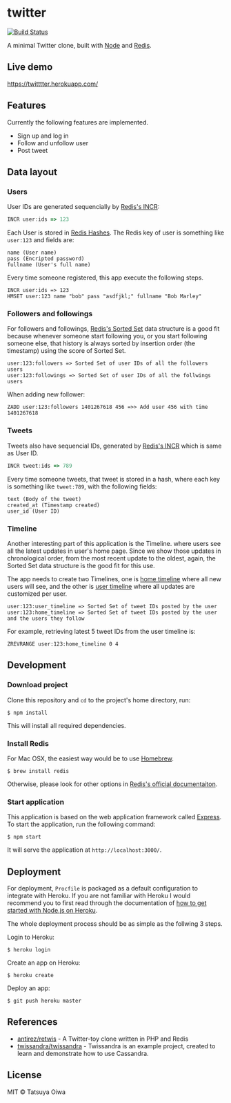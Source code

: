 # twitter

[![Build Status](https://travis-ci.org/tatsuyaoiw/twitter.svg?branch=master)](https://travis-ci.org/tatsuyaoiw/twitter)

A minimal Twitter clone, built with [Node][node] and [Redis][redis].

## Live demo

https://twitttter.herokuapp.com/

## Features

Currently the following features are implemented.

- Sign up and log in
- Follow and unfollow user
- Post tweet

## Data layout

### Users

User IDs are generated sequencially by [Redis's INCR](https://redis.io/commands/incr):

```js
INCR user:ids => 123
```

Each User is stored in [Redis Hashes](https://redis.io/topics/data-types). The Redis key of user is something like `user:123` and fields are:

```
name (User name)
pass (Encripted password)
fullname (User's full name)
```

Every time someone registered, this app execute the following steps.

```
INCR user:ids => 123
HMSET user:123 name "bob" pass "asdfjkl;" fullname "Bob Marley"
```

### Followers and followings

For followers and followings, [Redis's Sorted Set](https://redis.io/topics/data-types) data structure is a good fit because whenever someone start following you, or you start following someone else, that history is always sorted by insertion order (the timestamp) using the score of Sorted Set.

```
user:123:followers => Sorted Set of user IDs of all the followers users
user:123:followings => Sorted Set of user IDs of all the follwings users
```

When adding new follower:

```
ZADD user:123:followers 1401267618 456 =>> Add user 456 with time 1401267618
```

### Tweets

Tweets also have sequencial IDs, generated by [Redis's INCR](https://redis.io/commands/incr) which is same as User ID.

```js
INCR tweet:ids => 789
```

Every time someone tweets, that tweet is stored in a hash, where each key is something like `tweet:789`, with the following fields:

```
text (Body of the tweet)
created_at (Timestamp created)
user_id (User ID)
```

### Timeline

Another interesting part of this application is the Timeline. where users see all the latest updates in user's home page. Since we show those updates in chronological order, from the most recent update to the oldest, again, the Sorted Set data structure is the good fit for this use.

The app needs to create two Timelines, one is [home timeline](https://dev.twitter.com/rest/reference/get/statuses/home_timeline) where all new users will see, and the other is [user timeline](https://dev.twitter.com/rest/reference/get/statuses/user_timeline) where all updates are customized per user.

```
user:123:user_timeline => Sorted Set of tweet IDs posted by the user
user:123:home_timeline => Sorted Set of tweet IDs posted by the user and the users they follow
```

For example, retrieving latest 5 tweet IDs from the user timeline is:

```
ZREVRANGE user:123:home_timeline 0 4
```

## Development

### Download project

Clone this repository and `cd` to the project's home directory, run:

```
$ npm install
```

This will install all required dependencies.

### Install Redis

For Mac OSX, the easiest way would be to use [Homebrew][homebrew].

```
$ brew install redis
```

Otherwise, please look for other options in [Redis's official documentaiton][redis].

### Start application

This application is based on the web application framework called [Express][express]. To start the application, run the following command:

```
$ npm start
```

It will serve the application at `http://localhost:3000/`.

## Deployment

For deployment, `Procfile` is packaged as a default configuration to integrate with Heroku. If you are not familiar with Heroku I would recommend you to first read through the documentation of [how to get started with Node.js on Heroku][heroku-getting-started-with-node].

The whole deployment process should be as simple as the follwing 3 steps.

Login to Heroku:

```
$ heroku login
````

Create an app on Heroku:

```
$ heroku create
```

Deploy an app:

```
$ git push heroku master
```

## References

- [antirez/retwis][retwis] - A Twitter-toy clone written in PHP and Redis
- [twissandra/twissandra][twissandra] - Twissandra is an example project, created to learn and demonstrate how to use Cassandra.

## License

MIT © Tatsuya Oiwa

[node]: https://nodejs.org/
[redis]: http://redis.io/
[homebrew]: http://brew.sh/
[express]: http://expressjs.com/
[heroku-getting-started-with-node]: https://devcenter.heroku.com/articles/getting-started-with-nodejs#introduction
[retwis]: https://github.com/antirez/retwis
[twissandra]: https://github.com/twissandra/twissandra
